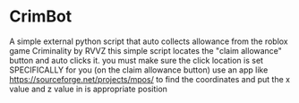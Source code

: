 # CrimBot
A simple external python script that auto collects allowance from the roblox game Criminality by RVVZ
this simple script locates the "claim allowance" button and auto clicks it. 
you must make sure the click location is set SPECIFICALLY for you (on the claim allowance button)
use an app like https://sourceforge.net/projects/mpos/ to find the coordinates and put the x value and z value in is appropriate position
